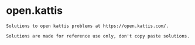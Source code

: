 # open.kattis
    Solutions to open kattis problems at https://open.kattis.com/.
    
    Solutions are made for reference use only, don't copy paste solutions.
